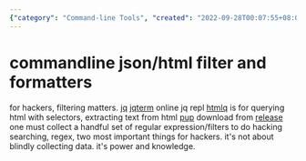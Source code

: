 ```yaml
---
{"category": "Command-line Tools", "created": "2022-09-28T00:07:55+08:00", "date": "2022-09-28 00:07:55", "description": "This text discusses command-line tools for filtering and formatting JSON/HTML, including jq, jqterm, htmlq, and pup. These tools are essential for hackers to efficiently manipulate data, search, and extract information using regular expressions and filters.", "modified": "2022-11-28T23:24:31+08:00", "tags": ["command-line", "JSON filtering", "HTML formatting", "jq", "jqterm", "htmlq", "pup"], "title": "Mastering Command-Line Tools for JSON/HTML Filtering and Formatting"}
---
```

# commandline json/html filter and formatters
for hackers, filtering matters.
[jq](https://stedolan.github.io/jq/)
[jqterm](https://jqterm.com/?query=.) online jq repl
[htmlq](https://github.com/mgdm/htmlq) is for querying html with selectors, extracting text from html
[pup](https://github.com/ericchiang/pup) download from [release](https://github.com/EricChiang/pup/releases/tag/v0.4.0)
one must collect a handful set of regular expression/filters to do hacking
searching, regex, two most important things for hackers. it's not about blindly collecting data. it's power and knowledge.